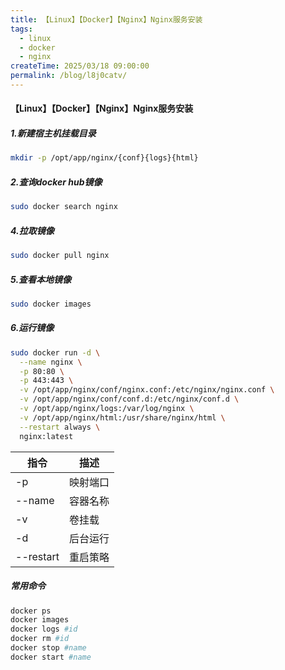 ```yaml
---
title: 【Linux】【Docker】【Nginx】Nginx服务安装
tags:
  - linux
  - docker
  - nginx
createTime: 2025/03/18 09:00:00
permalink: /blog/l8j0catv/
---
```


#### 【Linux】【Docker】【Nginx】Nginx服务安装

##### 1.新建宿主机挂载目录

```bash
mkdir -p /opt/app/nginx/{conf}{logs}{html}
```
##### 2.查询docker hub镜像
```bash
sudo docker search nginx
```
##### 4.拉取镜像
```bash
sudo docker pull nginx
```
##### 5.查看本地镜像
```bash
sudo docker images
```
##### 6.运行镜像
```bash
sudo docker run -d \
  --name nginx \
  -p 80:80 \
  -p 443:443 \
  -v /opt/app/nginx/conf/nginx.conf:/etc/nginx/nginx.conf \
  -v /opt/app/nginx/conf/conf.d:/etc/nginx/conf.d \
  -v /opt/app/nginx/logs:/var/log/nginx \
  -v /opt/app/nginx/html:/usr/share/nginx/html \
  --restart always \
  nginx:latest
```

| 指令      | 描述     |
| --------- | -------- |
| -p        | 映射端口 |
| --name    | 容器名称 |
| -v        | 卷挂载   |
| -d        | 后台运行 |
| --restart | 重启策略 |

##### 常用命令

```bash
docker ps
docker images
docker logs #id
docker rm #id
docker stop #name
docker start #name
```
